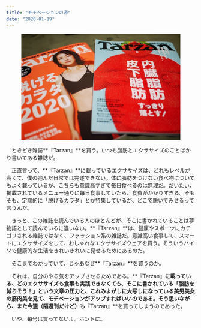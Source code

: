 ```yaml
---
title: "モチベーションの源"
date: "2020-01-19"
---
```


<figure>

![](assets/n61c6bf03175a_33720a19ba46bb6735c71a610b042fd0.jpeg)

</figure>

　ときどき雑誌**『Tarzan』**を買う。いつも脂肪とエクササイズのことばかり書いてある雑誌だ。

　正直言って、**『Tarzan』**に載っているエクササイズは、どれもレベルが高くて、僕の弛んだ日常では完遂できない。体に脂肪をつけない食べ物についてもよく載っているが、こちらも意識高すぎて毎日食べるのは無理だ。だいたい、掲載されているメニュー通りに毎日食事していたら、食費がかかりすぎる。そもそも、定期的に「脱げるカラダ」とか特集しているが、どこで脱いでみせるって言うんだ。

　きっと、この雑誌を読んでいる人のほとんどが、そこに書かれていることは夢物語として読んでいるに違いない。**『Tarzan』**は、健康やスポーツにカテゴリされる雑誌ではなく、ファッション系の雑誌だ。意識高い食事して、スマートにエクササイズをして、おしゃれなエクササイズウェアを買う。そういうハイソで健康的な生活をきれいきれいに見せるためにあるのだ。

　そこまでわかっていて、じゃあなぜ**『Tarzan』**を買うのか。

　それは、自分のやる気をアップさせるためである。**『Tarzan』**に載っている、どのエクササイズも食事も実践できなくても、そこに書かれている「脂肪を減らそう！」という文章の圧力と、これみよがしに大写しになっている美男美女の筋肉美を見て、モチベーションがアップすればいいのである。そう思いながら、また今週（隔週刊だけど）も**『Tarzan』**を買ってしまうのであった。

　いや、毎号は買ってないよ。ホントに。
